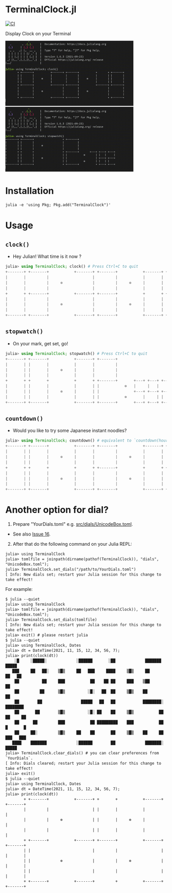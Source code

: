 # TerminalClock.jl

[![CI](https://github.com/AtelierArith/TerminalClock.jl/actions/workflows/CI.yml/badge.svg?branch=main)](https://github.com/AtelierArith/TerminalClock.jl/actions/workflows/CI.yml)

Display Clock on your Terminal

<img src="readme_assets/clock.gif" width="400">

<img src="readme_assets/stopwatch.gif" width="400">

# Installation

```console
julia -e 'using Pkg; Pkg.add("TerminalClock")'
```

# Usage

## `clock()`

- Hey Julian! What time is it now ?

```julia
julia> using TerminalClock; clock() # Press Ctrl+C to quit
+-------+ +-------+           +-------+ +-------+           +-------+ +-------+
|       |         |                   |         |           |       |         |
|       |         |     ⊗             |         |     ⊗     |       |         |
|       |         |                   |         |           |       |         |
+       + +-------+           +-------+ +-------+           +       + +-------+
|       |         |                   |         |           |       |         |
|       |         |     ⊗             |         |     ⊗     |       |         |
|       |         |                   |         |           |       |         |
+-------+ +-------+           +-------+ +-------+           +-------+ +-------+
```

## `stopwatch()`

- On your mark, get set, go! 

```julia
julia> using TerminalClock; stopwatch() # Press Ctrl+C to quit
+-------+ +-------+           +-------+ +-------+
|       | |       |           |       |         |
|       | |       |     ⊗     |       |         |
|       | |       |           |       |         |
+       + +       +           +       + +-------+       +---+ +---+ +---+
|       | |       |           |       | |           ⊗   |     |   |     |
|       | |       |     ⊗     |       | |               +---+ +---+ +---+
|       | |       |           |       | |           ⊗       |     | |
+-------+ +-------+           +-------+ +-------+       +---+ +---+ +---+
```

## `countdown()`

- Would you like to try some Japanese instant noodles?

```julia
julia> using TerminalClock; countdown() # equivalent to `countdown(hour=0, minute=3, second=0)`
+-------+ +-------+           +-------+ +-------+           +-------+ +-------+
|       | |       |           |       |         |           |       | |       |
|       | |       |     ⊗     |       |         |     ⊗     |       | |       |
|       | |       |           |       |         |           |       | |       |
+       + +       +           +       + +-------+           +       + +       +
|       | |       |           |       |         |           |       | |       |
|       | |       |     ⊗     |       |         |     ⊗     |       | |       |
|       | |       |           |       |         |           |       | |       |
+-------+ +-------+           +-------+ +-------+           +-------+ +-------+
```

# Another option for dial?

1. Prepare "YourDials.toml" e.g. [src/dials/UnicodeBox.toml](./src/dials/UnicodeBox.toml).
  - See also [Issue 16](https://github.com/AtelierArith/TerminalClock.jl/issues/16).
2. After that do the following command on your Julia REPL:

```console
julia> using TerminalClock
julia> tomlfile = joinpath(dirname(pathof(TerminalClock)), "dials", "UnicodeBox.toml");
julia> TerminalClock.set_dials("/path/to/YourDials.toml")
[ Info: New dials set; restart your Julia session for this change to take effect!
```

For example:

```console
$ julia --quiet
julia> using TerminalClock
julia> tomlfile = joinpath(dirname(pathof(TerminalClock)), "dials", "UnicodeBox.toml");
julia> TerminalClock.set_dials(tomlfile)
[ Info: New dials set; restart your Julia session for this change to take effect!
julia> exit() # please restart julia
$ julia --quiet
julia> using TerminalClock, Dates
julia> dt = DateTime(2021, 11, 15, 12, 34, 56, 7);
julia> print(clock(dt))
    ░█     ░█████░             ░██████       ░██             ███████    █████  
   ███     ██   ██░    ▒█▒     ██   ███     ████     ▒█▒     ██        ██   ██ 
    ██          ██     ███           ██    ██ ██     ███    ▒██        ██      
    ██         ██      ▒█▒          ░█░   ██  ██     ▒█▒    ██        ██       
    ██        ██                 █████   ██   ██            ████████░ ████████ 
    ██       ██        ▒█▒          ░█░ ██    ██     ▒█▒           ██ ██     ██
    ██      ██         ███           ██ █████████    ███           ██ █       █
    ██     ██░         ▒█▒     ██    ██       ██     ▒█▒    ██     ██ ███   ███
   ████    ███████             ░██████        ██             ███████░   █████
julia> TerminalClock.clear_dials() # you can clear preferences from `YourDials`.
[ Info: Dials cleared; restart your Julia session for this change to take effect!
julia> exit()
$ julia --quiet
julia> using TerminalClock, Dates
julia> dt = DateTime(2021, 11, 15, 12, 34, 56, 7);
julia> print(clock(dt))
        + +-------+           +-------+ +       +           +-------+ +-------+
        |         |                   | |       |           |         |
        |         |     ⊗             | |       |     ⊗     |         |
        |         |                   | |       |           |         |
        + +-------+           +-------+ +-------+           +-------+ +-------+
        | |                           |         |                   | |       |
        | |             ⊗             |         |     ⊗             | |       |
        | |                           |         |                   | |       |
        + +-------+           +-------+         +           +-------+ +-------+
```

